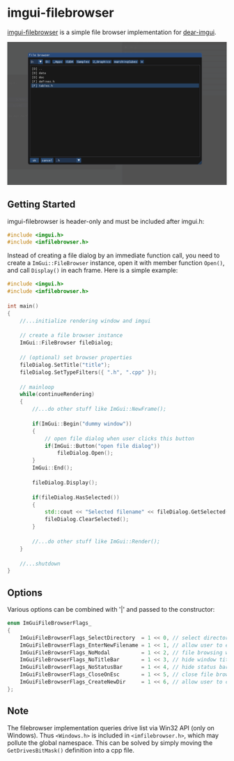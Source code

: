 # imgui-filebrowser

[imgui-filebrowser](https://github.com/AirGuanZ/imgui-filebrowser) is a simple file browser implementation for [dear-imgui](https://github.com/ocornut/imgui).

![IMG](./screenshots/0.png)

## Getting Started

imgui-filebrowser is header-only and must be included after imgui.h:

```cpp
#include <imgui.h>
#include <imfilebrowser.h>
```

Instead of creating a file dialog by an immediate function call, you need to create a `ImGui::FileBrowser` instance, open it with member function `Open()`, and call `Display()` in each frame. Here is a simple example:

```cpp
#include <imgui.h>
#include <imfilebrowser.h>

int main()
{
    //...initialize rendering window and imgui
    
    // create a file browser instance
    ImGui::FileBrowser fileDialog;
    
    // (optional) set browser properties
    fileDialog.SetTitle("title");
    fileDialog.SetTypeFilters({ ".h", ".cpp" });
    
    // mainloop
    while(continueRendering)
    {
        //...do other stuff like ImGui::NewFrame();
        
        if(ImGui::Begin("dummy window"))
        {
            // open file dialog when user clicks this button
            if(ImGui::Button("open file dialog"))
                fileDialog.Open();
        }
        ImGui::End();
        
        fileDialog.Display();
        
        if(fileDialog.HasSelected())
        {
            std::cout << "Selected filename" << fileDialog.GetSelected().string() << std::endl;
            fileDialog.ClearSelected();
        }
        
        //...do other stuff like ImGui::Render();
    }
    
    //...shutdown
}
```

## Options

Various options can be combined with '|' and passed to the constructor:

```cpp
enum ImGuiFileBrowserFlags_
{
    ImGuiFileBrowserFlags_SelectDirectory  = 1 << 0, // select directory instead of regular file
    ImGuiFileBrowserFlags_EnterNewFilename = 1 << 1, // allow user to enter new filename when selecting regular file
    ImGuiFileBrowserFlags_NoModal          = 1 << 2, // file browsing window is modal by default. specify this to use a popup window
    ImGuiFileBrowserFlags_NoTitleBar       = 1 << 3, // hide window title bar
    ImGuiFileBrowserFlags_NoStatusBar      = 1 << 4, // hide status bar at the bottom of browsing window
    ImGuiFileBrowserFlags_CloseOnEsc       = 1 << 5, // close file browser when pressing 'ESC'
    ImGuiFileBrowserFlags_CreateNewDir     = 1 << 6, // allow user to create new directory
};
```

## Note

The filebrowser implementation queries drive list via Win32 API (only on Windows). Thus `<Windows.h>` is included in `<imfilebrowser.h>`, which may pollute the global namespace. This can be solved by simply moving the `GetDrivesBitMask()` definition into a cpp file.

